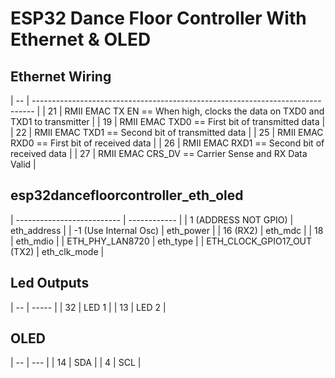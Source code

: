 # ESP32 Dance Floor Controller With Ethernet & OLED
## Ethernet Wiring
| -- | ------------------------------------------------------------------------------ |
| 21 | RMII EMAC TX EN  == When high, clocks the data on TXD0 and TXD1 to transmitter |
| 19 | RMII EMAC TXD0   == First bit of transmitted data                              |
| 22 | RMII EMAC TXD1   == Second bit of transmitted data                             |
| 25 | RMII EMAC RXD0   == First bit of received data                                 |
| 26 | RMII EMAC RXD1   == Second bit of received data                                |
| 27 | RMII EMAC CRS_DV == Carrier Sense and RX Data Valid                            |

## esp32dancefloorcontroller_eth_oled
| -------------------------- | ------------ |
| 1 (ADDRESS NOT GPIO)       | eth_address  |
| -1 (Use Internal Osc)      | eth_power    |
| 16 (RX2)                   | eth_mdc      |
| 18                         | eth_mdio     |
| ETH_PHY_LAN8720            | eth_type     |
| ETH_CLOCK_GPIO17_OUT (TX2) | eth_clk_mode |

## Led Outputs
| -- | ----- |
| 32 | LED 1 |
| 13 | LED 2 |

## OLED
| -- | --- |
| 14 | SDA |
| 4  | SCL | 